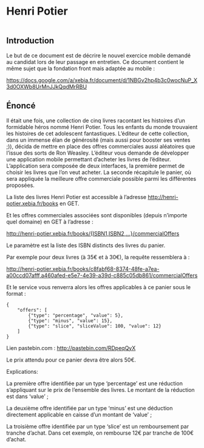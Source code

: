 # Henri Potier

![<img src="https://travis-ci.org/geekarist/hpo.svg?branch=master">](https://travis-ci.org/geekarist/hpo)

## Introduction

Le but de ce document est de décrire le nouvel exercice mobile demandé au candidat lors de leur passage en entretien. Ce document contient le même sujet que la fondation front mais adaptée au mobile :

https://docs.google.com/a/xebia.fr/document/d/1NBGv2hp4b3c0wocNuP_X3d0OXWb8UrMnJJkQqdMrRBU

## Énoncé

Il était une fois, une collection de cinq livres racontant les histoires d’un formidable héros nommé Henri Potier. Tous les enfants du monde trouvaient les histoires de cet adolescent fantastiques. L’éditeur de cette collection, dans un immense élan de générosité (mais aussi pour booster ses ventes ;)), décida de mettre en place des offres commerciales aussi aléatoires que l’issue des sorts de Ron Weasley.
L’éditeur vous demande de développer une application mobile permettant d’acheter les livres de l’éditeur. L’application sera composée de deux interfaces, la première permet de choisir les livres que l’on veut acheter. La seconde récapitule le panier, où sera appliquée la meilleure offre commerciale possible parmi les différentes proposées.

La liste des livres Henri Potier est accessible à l’adresse http://henri-potier.xebia.fr/books en GET.

Et les offres commerciales associées sont disponibles (depuis n’importe quel domaine) en GET à l’adresse :

http://henri-potier.xebia.fr/books/{ISBN1,ISBN2,...}/commercialOffers 

Le paramètre est la liste des ISBN distincts des livres du panier.

Par exemple pour deux livres (à 35€ et à 30€), la requête ressemblera à :

http://henri-potier.xebia.fr/books/c8fabf68-8374-48fe-a7ea-a00ccd07afff,a460afed-e5e7-4e39-a39d-c885c05db861/commercialOffers

Et le service vous renverra alors les offres applicables à ce panier sous le format :

    {
        "offers": [
            {"type": "percentage", "value": 5},
            {"type": "minus", "value": 15},
            {"type": "slice", "sliceValue": 100, "value": 12}
        ]
    }

Lien pastebin.com : http://pastebin.com/RDpeqQyX

Le prix attendu pour ce panier devra être alors 50€.

Explications:

La première offre identifiée par un type ‘percentage’ est une réduction s’appliquant sur le prix de l’ensemble des livres. Le montant de la réduction est dans ‘value’ ;

La deuxième offre identifiée par un type ‘minus’ est une déduction directement applicable en caisse d’un montant de ‘value’ ;

La troisième offre identifiée par un type ‘slice’ est un remboursement par tranche d’achat. Dans cet exemple, on rembourse 12€ par tranche de 100€ d’achat.
